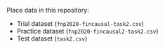 Place data in this repository:
- Trial dataset (`fnp2020-fincausal-task2.csv`)
- Practice dataset (`fnp2020-fincausal2-task2.csv`)
- Test dataset (`task2.csv`)